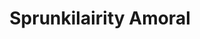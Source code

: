 ---
slug: sprunkilairity-amoral-2279
title: Sprunkilairity Amoral
description: "Sprunkilairity Amoral is an exciting online game. Play for free directly in your browser!"
icon: /images/popular_mods/Sprunkilairity Amoral.png
url: https://wowtbc.net/sprunkin/sprunkilairity-amoral/index.html
previewImage: /images/popular_mods/Sprunkilairity Amoral.png
type: popular mods

# SEO配置
seo:
  title: "Sprunkilairity Amoral - Play Free Online Game | Fun Browser Games"
  description: "Sprunkilairity Amoral - Play this fun online game for free in your browser. No download required!"
  ogImage: "/images/popular_mods/Sprunkilairity Amoral.png"
  keywords: "sprunkilairity-amoral-2279, online game, browser game, free game, popular mods game, play online"

videoUrls:
  - https://www.youtube.com/embed/example1
  - https://www.youtube.com/embed/example2

whyPlay:
  title: "Why Play Sprunkilairity Amoral?"
  items:
    - "Immersive Gameplay: Sprunkilairity Amoral offers an engaging and immersive gaming experience that will keep you entertained for hours"
    - "Challenging Levels: Test your skills with increasingly difficult challenges and obstacles"
    - "Beautiful Graphics: Enjoy stunning visuals and smooth animations that bring the game world to life"
    - "Regular Updates: New content and features are added regularly to keep the game fresh and exciting"
    - "Free to Play: Experience all the fun without spending a penny"
    - "Community Features: Connect with other players, share strategies, and compete for high scores"
    - "Cross-Platform: Play on any device with a web browser, no downloads required"

features:
  title: "Key Features of Sprunkilairity Amoral"
  image: "/images/popular_mods/Sprunkilairity Amoral.png"
  items:
    - "Intuitive Controls: Easy to learn controls make Sprunkilairity Amoral accessible for players of all skill levels"
    - "Multiple Game Modes: Enjoy various gameplay options that provide different challenges and experiences"
    - "Character Customization: Personalize your gaming experience with unique characters and items"
    - "Achievement System: Complete special tasks to earn rewards and recognition"
    - "Leaderboards: Compete with players worldwide and see who can achieve the highest scores"

characteristics:
  title: "Game Characteristics"
  image: "/images/popular_mods/Sprunkilairity Amoral.png"
  items:
    - "Genre: Popular mods game with elements of strategy and skill"
    - "Difficulty: Suitable for both casual gamers and those seeking a challenge"
    - "Play Time: Quick sessions or extended gameplay, depending on your preference"
    - "Art Style: Vibrant and engaging visuals that enhance the gaming experience"
    - "Sound Design: Immersive audio that complements the gameplay perfectly"

info: "Sprunkilairity Amoral is an exciting online game that offers players a unique and engaging gaming experience. With its intuitive controls, stunning visuals, and challenging gameplay, Sprunkilairity Amoral provides hours of entertainment for players of all ages and skill levels. Whether you're looking for a quick gaming session during a break or an extended play session, Sprunkilairity Amoral delivers an immersive experience that will keep you coming back for more. The game features multiple levels of increasing difficulty, ensuring that players are constantly challenged as they progress. With regular updates adding new content and features, Sprunkilairity Amoral remains fresh and exciting, providing endless entertainment options for its growing community of players."

howToPlayIntro: "Welcome to Sprunkilairity Amoral! This guide will walk you through the basics and help you master the game. Whether you're a beginner or looking to improve your skills, these tips and instructions will enhance your gaming experience."

howToPlaySteps:
  - title: "Getting Started"
    description: "Begin your Sprunkilairity Amoral adventure by familiarizing yourself with the controls. Use your keyboard or mouse to navigate through the game interface. The tutorial will guide you through the basic mechanics and help you understand the objectives."
  - title: "Understanding the Objectives"
    description: "In Sprunkilairity Amoral, your main goal is to progress through levels by completing specific objectives. Each level presents unique challenges that require different strategies and approaches."
  - title: "Mastering the Controls"
    description: "Practice using the controls to improve your precision and reaction time. Sprunkilairity Amoral requires quick reflexes and strategic thinking to overcome obstacles and defeat opponents."
  - title: "Utilizing Power-ups"
    description: "Collect power-ups throughout the game to enhance your abilities and overcome difficult challenges. Each power-up offers unique advantages that can be crucial for success."
  - title: "Developing Strategies"
    description: "As you progress in Sprunkilairity Amoral, develop effective strategies for different scenarios. Analyze patterns, anticipate challenges, and adapt your approach to maximize your performance."

faq:
  title: "Frequently Asked Questions about Sprunkilairity Amoral"
  items:
    - question: "Is Sprunkilairity Amoral free to play?"
      answer: "Yes, Sprunkilairity Amoral is completely free to play directly in your web browser. No downloads or purchases are required to enjoy the full game experience."
    - question: "Can I play Sprunkilairity Amoral on mobile devices?"
      answer: "Yes, Sprunkilairity Amoral is optimized for both desktop and mobile play. You can enjoy the game on any device with a web browser and internet connection."
    - question: "Are there any in-game purchases?"
      answer: "While Sprunkilairity Amoral is free to play, there may be optional in-game purchases available for cosmetic items or additional features that don't affect core gameplay."
    - question: "How often is Sprunkilairity Amoral updated?"
      answer: "The developers regularly update Sprunkilairity Amoral with new content, features, and improvements based on player feedback and game performance."
    - question: "Can I play Sprunkilairity Amoral offline?"
      answer: "Currently, Sprunkilairity Amoral requires an internet connection to play as it's a browser-based online game."
    - question: "Is Sprunkilairity Amoral suitable for children?"
      answer: "Yes, Sprunkilairity Amoral is designed to be family-friendly and suitable for players of all ages."
    - question: "How do I report bugs or issues?"
      answer: "If you encounter any problems while playing Sprunkilairity Amoral, you can report them through the game's support page or contact the developers directly through their website."
    - question: "Still Have Questions?"
      answer: "If you have additional questions about Sprunkilairity Amoral that aren't covered in this FAQ, please visit our support center or contact our customer service team for assistance."
---